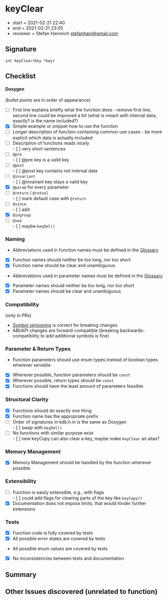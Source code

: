# keyClear

- start = 2021-02-21 22:40
- end = 2021-02-21 23:05
- reviewer = Stefan Hanreich <stefanhani@gmail.com>

## Signature

`int keyClear(Key *key)`

## Checklist

#### Doxygen

(bullet points are in order of appearance)

- [ ] First line explains briefly what the function does - remove first line, second line could be improved a bit
      (what is meant with internal data, exactly? is the name included?)
- [x] Simple example or snippet how to use the function
- [ ] Longer description of function containing common use cases - be more explicit which data is actually included
- [ ] Description of functions reads nicely  
       - [ ] very short sentences
- [ ] `@pre`  
       - [ ] @pre key is a valid key
- [ ] `@post`  
       - [ ] @post key contains not internal data
- [ ] `@invariant`  
       - [ ] @invariant key stays a valid key
- [x] `@param` for every parameter
- [ ] `@return` / `@retval`  
       - [ ] mark default case with `@return`
- [ ] `@since`  
       - [ ] add
- [x] `@ingroup`
- [ ] `@see`  
       - [ ] maybe `keyDel()`

### Naming

- Abbreviations used in function names must be defined in the
  [Glossary](/doc/help/elektra-glossary.md)
- [x] Function names should neither be too long, nor too short
- [x] Function name should be clear and unambiguous
- Abbreviations used in parameter names must be defined in the
  [Glossary](/doc/help/elektra-glossary.md)
- [x] Parameter names should neither be too long, nor too short
- [x] Parameter names should be clear and unambiguous

### Compatibility

(only in PRs)

- [Symbol versioning](/doc/dev/symbol-versioning.md)
  is correct for breaking changes
- ABI/API changes are forward-compatible (breaking backwards-compatibility
  to add additional symbols is fine)

### Parameter & Return Types

- Function parameters should use enum types instead of boolean types
  wherever sensible
- [x] Wherever possible, function parameters should be `const`
- [x] Wherever possible, return types should be `const`
- [x] Functions should have the least amount of parameters feasible

### Structural Clarity

- [x] Functions should do exactly one thing
- [x] Function name has the appropriate prefix
- [ ] Order of signatures in kdb.h.in is the same as Doxygen  
       - [ ] swap with `keyDel()`
- [ ] No functions with similar purpose exist  
       - [ ] new keyCopy can also clear a key, maybe make `keyClear` an alias?

### Memory Management

- [x] Memory Management should be handled by the function wherever possible

### Extensibility

- [ ] Function is easily extensible, e.g., with flags  
       - [ ] could add flags for clearing parts of the key like `keyCopy()`
- [x] Documentation does not impose limits, that would hinder further extensions

### Tests

- [x] Function code is fully covered by tests
- [x] All possible error states are covered by tests
- All possible enum values are covered by tests
- [x] No inconsistencies between tests and documentation

## Summary

## Other Issues discovered (unrelated to function)
